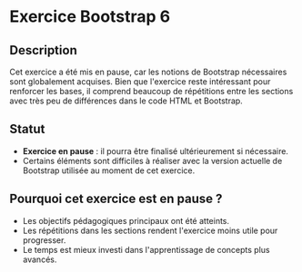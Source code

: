 # Exercice Bootstrap 6

## Description
Cet exercice a été mis en pause, car les notions de Bootstrap nécessaires sont globalement acquises. Bien que l'exercice reste intéressant pour renforcer les bases, il comprend beaucoup de répétitions entre les sections avec très peu de différences dans le code HTML et Bootstrap.

## Statut
- **Exercice en pause** : il pourra être finalisé ultérieurement si nécessaire.
- Certains éléments sont difficiles à réaliser avec la version actuelle de Bootstrap utilisée au moment de cet exercice.

## Pourquoi cet exercice est en pause ?
- Les objectifs pédagogiques principaux ont été atteints.
- Les répétitions dans les sections rendent l'exercice moins utile pour progresser.
- Le temps est mieux investi dans l'apprentissage de concepts plus avancés.

